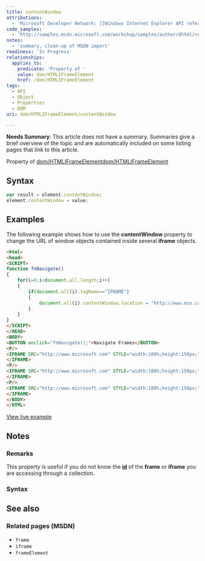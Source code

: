 ```yaml
---
title: contentWindow
attributions:
  - 'Microsoft Developer Network: [[Windows Internet Explorer API reference](http://msdn.microsoft.com/en-us/library/ie/hh828809%28v=vs.85%29.aspx) Article]'
code_samples:
  - 'http://samples.msdn.microsoft.com/workshop/samples/author/dhtml/refs/contentWindowEX1.htm'
notes:
  - 'summary, clean-up of MSDN import'
readiness: 'In Progress'
relationships:
  applies_to:
    predicate: 'Property of '
    value: dom/HTMLIFrameElement
    href: /dom/HTMLIFrameElement
tags:
  - API
  - Object
  - Properties
  - DOM
uri: dom/HTMLIFrameElement/contentWindow

---
```

**Needs Summary**: This article does not have a summary. Summaries give a brief overview of the topic and are automatically included on some listing pages that link to this article.

Property of [dom/HTMLIFrameElement](/dom/HTMLIFrameElement)[dom/HTMLIFrameElement](/dom/HTMLIFrameElement)

## Syntax

``` js
var result = element.contentWindow;
element.contentWindow = value;
```

## Examples

The following example shows how to use the **contentWindow** property to change the URL of window objects contained inside several **iframe** objects.

``` html
<html>
<head>
<SCRIPT>
function fnNavigate()
{
    for(i=0;i<document.all.length;i++)
    {
        if(document.all(i).tagName=="IFRAME")
        {
            document.all(i).contentWindow.location = "http://www.msn.com";
        }
    }
}
</SCRIPT>
</HEAD>
<BODY>
<BUTTON onclick="fnNavigate();">Navigate Frames</BUTTON>
<P/>
<IFRAME SRC="http://www.microsoft.com" STYLE="width:100%;height:150px;">
</IFRAME>
<P/>
<IFRAME SRC="http://www.microsoft.com" STYLE="width:100%;height:150px;">
</IFRAME>
<P/>
<IFRAME SRC="http://www.microsoft.com" STYLE="width:100%;height:150px;"/>
</IFRAME>
</BODY>
</HTML>
```

[View live example](http://samples.msdn.microsoft.com/workshop/samples/author/dhtml/refs/contentWindowEX1.htm)

## Notes

### Remarks

This property is useful if you do not know the [**id**](/html/attributes/id) of the **frame** or **iframe** you are accessing through a collection.

### Syntax

## See also

### Related pages (MSDN)

-   `frame`
-   `iframe`
-   `frameElement`
